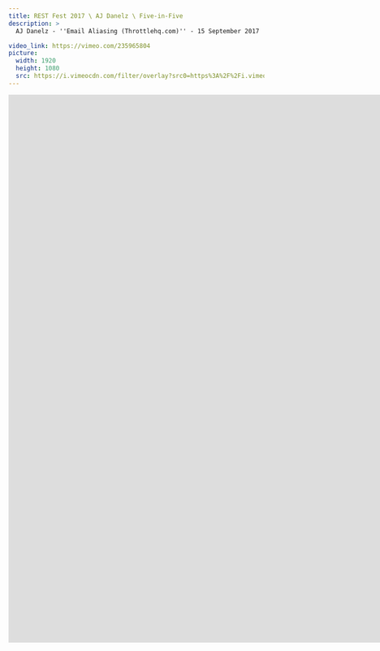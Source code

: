 ```yaml
---
title: REST Fest 2017 \ AJ Danelz \ Five-in-Five
description: >
  AJ Danelz - ''Email Aliasing (Throttlehq.com)'' - 15 September 2017

video_link: https://vimeo.com/235965804
picture:
  width: 1920
  height: 1080
  src: https://i.vimeocdn.com/filter/overlay?src0=https%3A%2F%2Fi.vimeocdn.com%2Fvideo%2F659926651_1920x1080.jpg&src1=http%3A%2F%2Ff.vimeocdn.com%2Fp%2Fimages%2Fcrawler_play.png
---
```

<iframe src="https://player.vimeo.com/video/235965804?title=0&byline=0&portrait=0&badge=0&autopause=0&player_id=0" width="1920" height="1080" frameborder="0" title="REST Fest 2017 \ AJ Danelz \ Five-in-Five" webkitallowfullscreen mozallowfullscreen allowfullscreen></iframe>